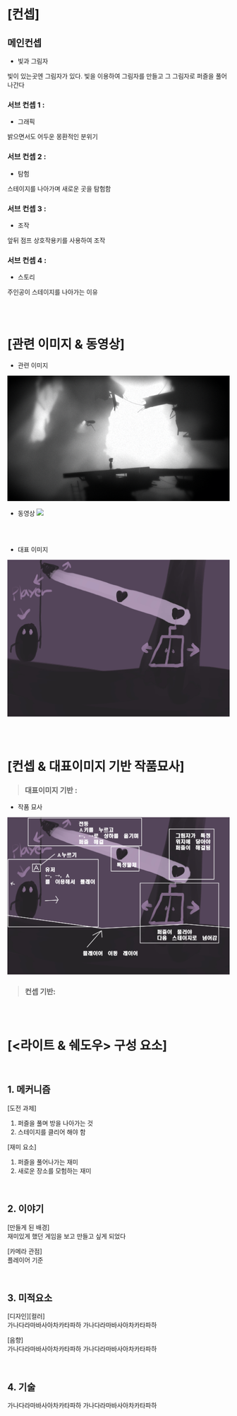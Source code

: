 # [컨셉]
## 메인컨셉
- 빛과 그림자

빛이 있는곳엔 그림자가 있다. 빛을 이용하여 그림자를 만들고
그 그림자로 퍼즐을 풀어 나간다

### 서브 컨셉 1 : 
- 그래픽

밝으면서도 어두운 몽환적인 분위기

### 서브 컨셉 2 : 
- 탐험

스테이지를 나아가며 새로운 곳을 탐험함

### 서브 컨셉 3 : 
- 조작

앞뒤 점프 상호작용키를 사용하여 조작

### 서브 컨셉 4 : 
- 스토리

주인공이 스테이지를 나아가는 이유

<br><br>
# [관련 이미지 & 동영상]
- 관련 이미지  
<img src="./img/관련이미지.png">

- 동영상
[![](./img/그림.png)](https://www.youtube.com/watch?v=5xy4n73WOMM)

<br><br>

- 대표 이미지
<img src="./img/대표이미지.jpg">

<br><br>
# [컨셉 & 대표이미지 기반 작품묘사]
> ### 대표이미지 기반 :


- 작품 묘사
<img src="./img/작품 묘사.jpg">

> ### 컨셉 기반:

<br><br>
# [<라이트 & 쉐도우> 구성 요소]


<br>

## 1. 메커니즘

[도전 과제]
1) 퍼즐을 풀며 방을 나아가는 것
2) 스테이지를 클리어 해야 함

[재미 요소]
1) 퍼즐을 풀어나가는 재미
2) 새로운 장소를 모험하는 재미

<br>

## 2. 이야기

[만들게 된 배경]  
재미있게 했던 게임을 보고 만들고 싶게 되었다

[카메라 관점]  
플레이어 기준

<br>

## 3. 미적요소

[디자인][컬러]  
가나다라마바사아차카타파하 가나다라마바사아차카타파하

[음향]  
가나다라마바사아차카타파하 가나다라마바사아차카타파하
	
<br>

## 4. 기술  
가나다라마바사아차카타파하 가나다라마바사아차카타파하

